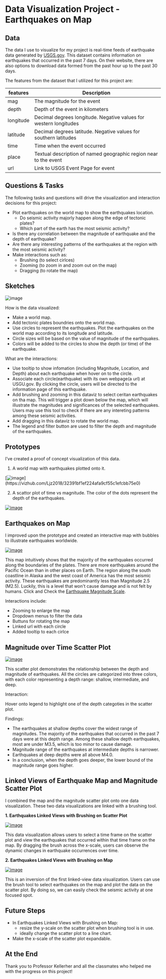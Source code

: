 # Data Visualization Project - Earthquakes on Map

## Data

The data I use to visualize for my project is real-time feeds of earthquake data generated by [USGS.gov](https://earthquake.usgs.gov/earthquakes/feed/v1.0/geojson.php). This dataset contains information on earthquakes that occurred in the past 7 days. On their website, there are also options to download data formed from the past hour up to the past 30 days.

The features from the dataset that I utilized for this project are:

| features | Description |
| --- | --- |
| mag | The magnitude for the event |
| depth | Depth of the event in kilometers |
| longitude | Decimal degrees longitude. Negative values for western longitudes |
| latitude | Decimal degrees latitude. Negative values for southern latitudes |
| time | Time when the event occurred |
| place | Textual description of named geographic region near to the event |
| url | Link to USGS Event Page for event |

## Questions & Tasks

The following tasks and questions will drive the visualization and interaction decisions for this project:

 * Plot earthquakes on the world map to show the earthquakes location.
   - Do seismic activity majorly happen along the edge of tectonic plates?
   - Which part of the earth has the most seismic activity?
 * Is there any correlation between the magnitude of earthquake and the depth of earthquake?
 * Are there any interesting patterns of the earthquakes at the region with the most seismic activity?
 * Make interactions such as:
   - Brushing (to select cirlces)
   - Zooming (to zoom in and zoom out on the map)
   - Dragging (to rotate the map)
   
## Sketches

![image](https://github.com/Ljz2018/dataviz-project-CS573-proposal/assets/139059537/43cd0ecc-9271-42e9-b855-80edc6910ccf>
)

How is the data visualized:

* Make a world map.
* Add tectonic plates boundries onto the world map.
* Use circles to represent the earthquakes. Plot the earthquakes on the world map according to its longitude and latitude.
* Circle sizes will be based on the value of magnitude of the earthquakes.
* Colors will be added to the circles to show the depth (or time) of the earthquake.

What are the interactions:

* Use tooltip to show infomation (including Magnitude, Location, and Depth) about each earthquake when hover on to the circle.
* Associate each circle(earthquake) with its own webpage(a url) at USGU.gov. By clicking the circle, users will be directed to the information page of this earthquake.
* Add brushing and zooming in this dataviz to select ceritan earthquakes on tha map. This will trigger a plot down below the map, which will illustrate the magnitudes and significances of the selected earthquakes.
  Users may use this tool to check if there are any intereting patterns among these seismic activities.
* Add dragging in this dataviz to rotate the world map.
* The legend and filter button are used to filter the depth and magnitude of the earthquakes.

## Prototypes

I’ve created a proof of concept visualization of this data. 

1. A world map with earthquakes plotted onto it. 

[![image](https://github.com/Ljz2018/dataviz-project-CS573-proposal/assets/139059537/e6a86576-eb71-481e-a4bb-567535408947")](https://vizhub.com/Ljz2018/32391bf1ef224afa9cf55c1efcbb75e0)

2. A scattor plot of time vs magnitude. The color of the dots represent the depth of the earthquakes.

[![image](https://github.com/Ljz2018/dataviz-project-CS573-report/assets/139059537/1803c636-9fbd-4676-931e-3e1626b11ed1
)](https://vizhub.com/Ljz2018/e18ed8e2dd7c4b7ab056458c8b524527)

## Earthquakes on Map 

I improved upon the prototype and created an interactive map with bubbles to illustrate earthquakes worldwide.

[![image](https://github.com/Ljz2018/dataviz-project-CS573-proposal/assets/139059537/6e68260a-28f0-4464-9d30-99ae94396a23>)](https://vizhub.com/Ljz2018/a11b81a4002c44edb44c14f259dd948c)

This map intuitively shows that the majority of the earthquakes occurred along the boundaries of the plates. There are more earthquakes around the Pacific Ocean than in other places on Earth. The region along the south coastline in Alaska and the west coast of America has the most seismic activity. These earthquakes are predominantly less than Magnitude 2.5 (M2.5). Luckily, this is a level that won't cause damage and is not felt by humans. Click and Check the [Earthquake Magnitude Scale](https://www.mtu.edu/geo/community/seismology/learn/earthquake-measure/magnitude/).

Interactions include:

* Zooming to enlarge the map
* Dropdown menus to filter the data
* Buttuns for rotating the map
* Linked url with each circle
* Added tooltip to each cirlce

## Magnitude over Time Scatter Plot

[![image](https://github.com/Ljz2018/dataviz-project-CS573-report/assets/139059537/0cca9752-6649-45ab-a964-ea2bb4e10ca6
)](https://vizhub.com/Ljz2018/52f6c98fa1164ca4a613bde994b672c3)

This scatter plot demonstrates the relationship between the depth and magnitude of earthquakes. All the circles are categorized into three colors, with each color representing a depth range: shallow, intermediate, and deep.

Interaction:

Hover onto legend to highlight one of the depth categoties in the scatter plot.

Findings:

* The earthquakes at shallow depths cover the widest range of magnitudes. The majority of the earthquakes that occurred in the past 7 days were at this depth range. Among these shallow depth earthquakes, most are under M3.5, which is too minor to cause damage.
* Magnitude range of the earthquakes at intermediate depths is narrower. 
* Earthquakes at deep depths were all above M4.0.
* In a conclusion, when the depth goes deeper, the lower bound of the magnitude range goes higher.


## Linked Views of Earthquake Map and Magnitude Scatter Plot

I combined the map and the magnitude scatter plot onto one data visualization. These two data visualizations are linked with a brushing tool.

**1. Earthquakes Linked Views with Brushing on Scatter Plot** 

[![image](https://github.com/Ljz2018/dataviz-project-CS573-proposal/assets/139059537/b3bb6a67-199e-4a3c-97c3-f7ed82bd898e
)](https://vizhub.com/Ljz2018/14506278d7ae4a198f26e58123195f3d)

This data visualization allows users to select a time frame on the scatter plot and view the earthquakes that occurred within that time frame on the map. By dragging the brush across the x-scale, users can observe the dynamic changes in earthquake occurrences over time.

**2. Earthquakes Linked Views with Brushing on Map** 

[![image](https://github.com/Ljz2018/dataviz-project-CS573-proposal/assets/139059537/724305ec-e036-4a4d-8b01-ffc156a7bcf9
)](https://vizhub.com/Ljz2018/d37fd82778574054aeb1be33bd953a44)

This is an inversion of the first linked-view data visualization. Users can use the brush tool to select earthquakes on the map and plot the data on the scatter plot. 
By doing so, we can easily check the seismic activity at one focused spot.

## Future Steps

* In Earthquakes Linked Views with Brushing on Map:
  - resize the y-scale on the scatter plot when brushing tool is in use.
  - ideally change the scatter plot to a line chart.
* Make the x-scale of the scatter plot expandable.

## At the End

Thank you to Professor Kellerher and all the classmates who helped me with the progress on this project!







